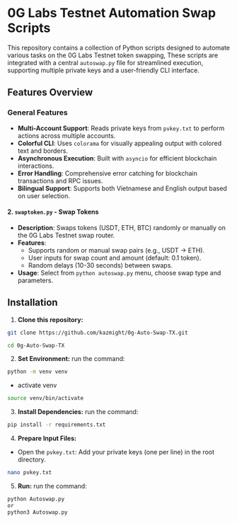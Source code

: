 # 0G Labs Testnet Automation Swap Scripts

This repository contains a collection of Python scripts designed to automate various tasks on the 0G Labs Testnet token swapping,  These scripts are integrated with a central `autoswap.py` file for streamlined execution, supporting multiple private keys and a user-friendly CLI interface.

## Features Overview

### General Features

- **Multi-Account Support**: Reads private keys from `pvkey.txt` to perform actions across multiple accounts.
- **Colorful CLI**: Uses `colorama` for visually appealing output with colored text and borders.
- **Asynchronous Execution**: Built with `asyncio` for efficient blockchain interactions.
- **Error Handling**: Comprehensive error catching for blockchain transactions and RPC issues.
- **Bilingual Support**: Supports both Vietnamese and English output based on user selection.

#### 2. `swaptoken.py` - Swap Tokens
- **Description**: Swaps tokens (USDT, ETH, BTC) randomly or manually on the 0G Labs Testnet swap router.
- **Features**:
  - Supports random or manual swap pairs (e.g., USDT -> ETH).
  - User inputs for swap count and amount (default: 0.1 token).
  - Random delays (10-30 seconds) between swaps.
- **Usage**: Select from `python autoswap.py` menu, choose swap type and parameters.

## Installation

1. **Clone this repository:**
```sh
git clone https://github.com/kazmight/0g-Auto-Swap-TX.git
```
```sh
cd 0g-Auto-Swap-TX
```

2. **Set Environment:**
run the command:
```sh
python -m venv venv
```
- activate venv
```sh
source venv/bin/activate
```

3. **Install Dependencies:**
run the command:
```sh
pip install -r requirements.txt
```

4. **Prepare Input Files:**
- Open the `pvkey.txt`: Add your private keys (one per line) in the root directory.
```sh
nano pvkey.txt
```

5. **Run:**
run the command:
```sh
python Autoswap.py
or 
python3 Autoswap.py
